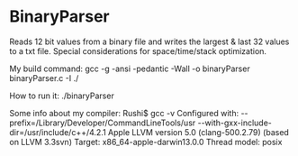 BinaryParser
============

Reads 12 bit values from a binary file and writes the largest &amp; last 32 values to a txt file. Special considerations for space/time/stack optimization.


My build command:
gcc -g -ansi -pedantic -Wall -o binaryParser binaryParser.c -I ./

How to run it:
./binaryParser <inputFile> <outputFile>

Some info about my compiler:
Rushi$ gcc -v
Configured with: --prefix=/Library/Developer/CommandLineTools/usr --with-gxx-include-dir=/usr/include/c++/4.2.1
Apple LLVM version 5.0 (clang-500.2.79) (based on LLVM 3.3svn)
Target: x86_64-apple-darwin13.0.0
Thread model: posix